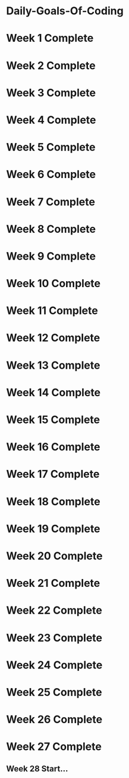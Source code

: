 # Daily-Goals-Of-Coding
# Week 1 Complete 
# Week 2 Complete 
# Week 3 Complete 
# Week 4 Complete  
# Week 5 Complete
# Week 6 Complete 
# Week 7 Complete 
# Week 8 Complete
# Week 9 Complete 
# Week 10 Complete 
# Week 11 Complete 
# Week 12 Complete 
# Week 13 Complete
# Week 14 Complete
# Week 15 Complete
# Week 16 Complete
# Week 17 Complete
# Week 18 Complete
# Week 19 Complete
# Week 20 Complete
# Week 21 Complete
# Week 22 Complete
# Week 23 Complete
# Week 24 Complete
# Week 25 Complete
# Week 26 Complete
# Week 27 Complete
## Week 28 Start...
